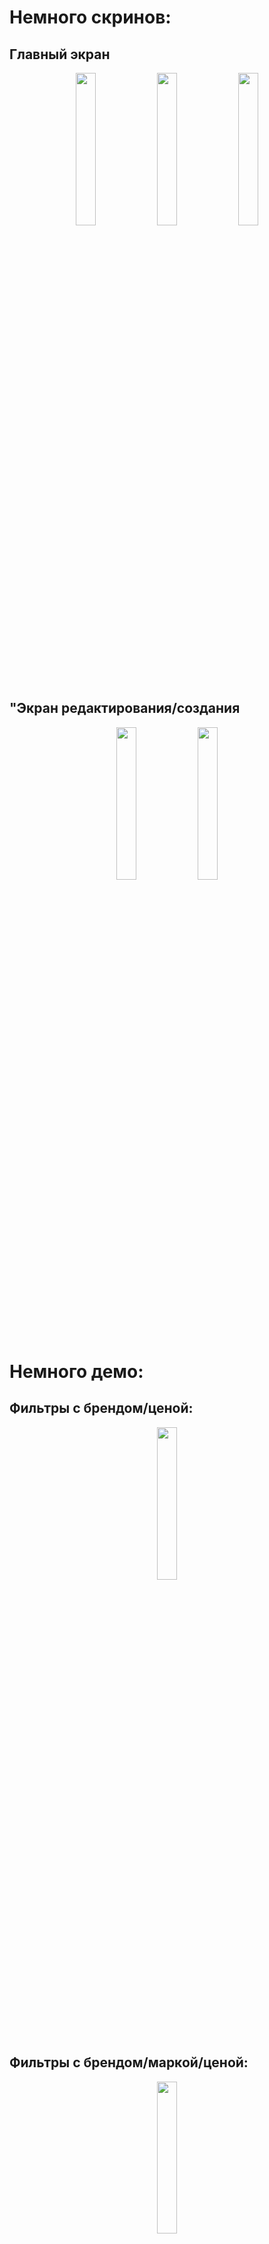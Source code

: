 # Немного скринов:
## **Главный экран**
<p align="center"> 
  <img src = "https://github.com/not2exe/AutoTrade/assets/91745398/b158adf4-a1ef-4cb2-a722-9b9727a99566" width=25% height=25%>
  <img src = "https://github.com/not2exe/AutoTrade/assets/91745398/6810b117-7bbe-43e0-bd0b-05e2d794112e" width=25% height=25%>
  <img src = "https://github.com/not2exe/AutoTrade/assets/91745398/47c15827-6e2a-4c40-91ed-44bf4fe98588" width=25% height=25%>
  </p>
  
## **"Экран редактирования/создания**
<p align="center"> 
  <img src = "https://github.com/not2exe/AutoTrade/assets/91745398/f817ea96-add6-4cc8-908c-ddb2f7e3d3a2" width=25% height=25%>
  <img src = "https://github.com/not2exe/AutoTrade/assets/91745398/25afbe81-66b1-4ffb-a51b-9d05100893da" width=25% height=25%>
  </p>

# **Немного демо:**

## **Фильтры с брендом/ценой:**
<p align="center"> 
  <img src = "https://github.com/not2exe/AutoTrade/assets/91745398/a5fa42a2-91b0-4a5c-a172-50753301b5e8" width=25% height=25%>
  </p>

## **Фильтры с брендом/маркой/ценой:**
<p align="center"> 
  <img src = "https://github.com/not2exe/AutoTrade/assets/91745398/a1f73198-358f-4e68-b52d-8170d28860f2" width=25% height=25%>
  </p>

## **Открытие экрана редактирования:**
<p align="center"> 
  <img src = "https://github.com/not2exe/AutoTrade/assets/91745398/c5246445-dd69-48fb-b9ec-836d6542cfe6" width=25% height=25%>
  </p>

